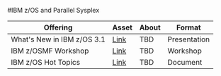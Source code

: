 #IBM z/OS and Parallel Sysplex  

| Offering | Asset | About | Format |
| -------- | ------- | ------- | ------- |
| What's New in IBM z/OS 3.1 | [Link](https://github.com/ibm-wsc/zos-materials/blob/main/Whats%20New%20in%20zOS%203.1-ShortVersion-Fall2024.pdf) | TBD | Presentation |
| IBM z/OSMF Workshop | [Link](https://github.com/ibm-wsc/zos-materials/blob/main/SpecialFocuszOSMF-April2024.pdf) | TBD | Workshop |
| IBM z/OS Hot Topics | [Link](https://github.com/ibm-wsc/zos-materials/blob/main/WSCSystemProgrammerHotTopics2024.pdf) | TBD | Document |